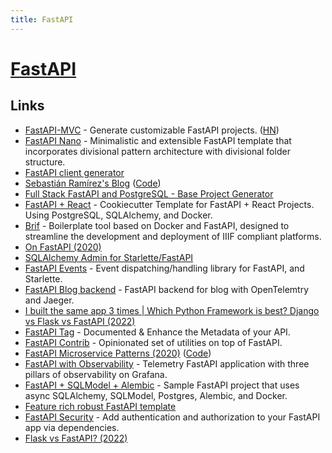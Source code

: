 ```yaml
---
title: FastAPI
---
```


# [FastAPI](https://fastapi.tiangolo.com/)

## Links

- [FastAPI-MVC](https://github.com/rszamszur/fastapi-mvc) - Generate customizable FastAPI projects. ([HN](https://news.ycombinator.com/item?id=29895932))
- [FastAPI Nano](https://github.com/rednafi/fastapi-nano) - Minimalistic and extensible FastAPI template that incorporates divisional pattern architecture with divisional folder structure.
- [FastAPI client generator](https://github.com/dmontagu/fastapi_client)
- [Sebastián Ramírez's Blog](https://dev.to/tiangolo) ([Code](https://github.com/tiangolo/blog-posts))
- [Full Stack FastAPI and PostgreSQL - Base Project Generator](https://github.com/tiangolo/full-stack-fastapi-postgresql)
- [FastAPI + React](https://github.com/Buuntu/fastapi-react) - Cookiecutter Template for FastAPI + React Projects. Using PostgreSQL, SQLAlchemy, and Docker.
- [Brif](https://github.com/pierrz/brif) - Boilerplate tool based on Docker and FastAPI, designed to streamline the development and deployment of IIIF compliant platforms.
- [On FastAPI (2020)](https://iwpnd.pw/articles/2020-01/opinion-on-fastapi)
- [SQLAlchemy Admin for Starlette/FastAPI](https://github.com/aminalaee/sqladmin)
- [FastAPI Events](https://github.com/melvinkcx/fastapi-events) - Event dispatching/handling library for FastAPI, and Starlette.
- [FastAPI Blog backend](https://github.com/fike/fastapi-blog) - FastAPI backend for blog with OpenTelemtry and Jaeger.
- [I built the same app 3 times | Which Python Framework is best? Django vs Flask vs FastAPI (2022)](https://www.youtube.com/watch?v=3vfum74ggHE)
- [FastAPI Tag](https://github.com/yezz123/fastapi-tag) - Documented & Enhance the Metadata of your API.
- [FastAPI Contrib](https://github.com/identixone/fastapi_contrib) - Opinionated set of utilities on top of FastAPI.
- [FastAPI Microservice Patterns (2020)](https://florian-kromer.medium.com/fastapi-microservice-patterns-3052c1241019) ([Code](https://github.com/fkromer/fastapi-microservice-patterns))
- [FastAPI with Observability](https://github.com/Blueswen/fastapi-observability) - Telemetry FastAPI application with three pillars of observability on Grafana.
- [FastAPI + SQLModel + Alembic](https://github.com/testdrivenio/fastapi-sqlmodel-alembic) - Sample FastAPI project that uses async SQLAlchemy, SQLModel, Postgres, Alembic, and Docker.
- [Feature rich robust FastAPI template](https://github.com/s3rius/FastAPI-template)
- [FastAPI Security](https://github.com/jacobsvante/fastapi-security) - Add authentication and authorization to your FastAPI app via dependencies.
- [Flask vs FastAPI? (2022)](https://www.reddit.com/r/Python/comments/ujoggf/flask_vs_fastapi/)